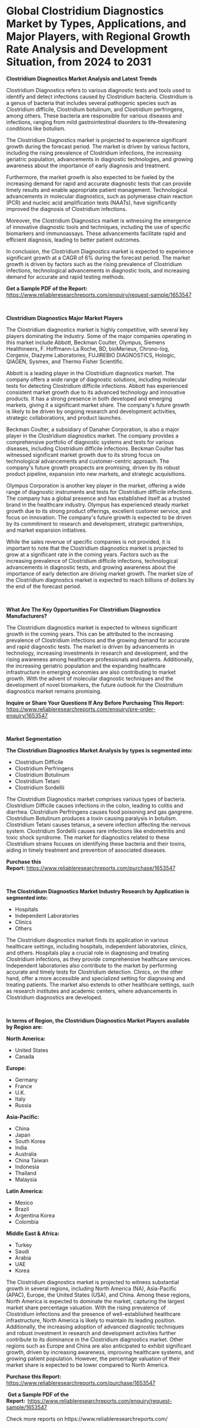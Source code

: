 <p><h1>Global Clostridium Diagnostics Market by Types, Applications, and Major Players, with Regional Growth Rate Analysis and Development Situation, from 2024 to 2031</h1></p><p><strong>Clostridium Diagnostics Market Analysis and Latest Trends</strong></p>
<p><p>Clostridium Diagnostics refers to various diagnostic tests and tools used to identify and detect infections caused by Clostridium bacteria. Clostridium is a genus of bacteria that includes several pathogenic species such as Clostridium difficile, Clostridium botulinum, and Clostridium perfringens, among others. These bacteria are responsible for various diseases and infections, ranging from mild gastrointestinal disorders to life-threatening conditions like botulism.</p><p>The Clostridium Diagnostics market is projected to experience significant growth during the forecast period. The market is driven by various factors, including the rising prevalence of Clostridium infections, the increasing geriatric population, advancements in diagnostic technologies, and growing awareness about the importance of early diagnosis and treatment.</p><p>Furthermore, the market growth is also expected to be fueled by the increasing demand for rapid and accurate diagnostic tests that can provide timely results and enable appropriate patient management. Technological advancements in molecular diagnostics, such as polymerase chain reaction (PCR) and nucleic acid amplification tests (NAATs), have significantly improved the diagnosis of Clostridium infections.</p><p>Moreover, the Clostridium Diagnostics market is witnessing the emergence of innovative diagnostic tools and techniques, including the use of specific biomarkers and immunoassays. These advancements facilitate rapid and efficient diagnosis, leading to better patient outcomes.</p><p>In conclusion, the Clostridium Diagnostics market is expected to experience significant growth at a CAGR of 6% during the forecast period. The market growth is driven by factors such as the rising prevalence of Clostridium infections, technological advancements in diagnostic tools, and increasing demand for accurate and rapid testing methods.</p></p>
<p><strong>Get a Sample PDF of the Report:&nbsp;</strong> <a href="https://www.reliableresearchreports.com/enquiry/request-sample/1653547">https://www.reliableresearchreports.com/enquiry/request-sample/1653547</a></p>
<p>&nbsp;</p>
<p><strong>Clostridium Diagnostics Major Market Players</strong></p>
<p><p>The Clostridium diagnostics market is highly competitive, with several key players dominating the industry. Some of the major companies operating in this market include Abbott, Beckman Coulter, Olympus, Siemens Healthineers, F. Hoffmann-La Roche, BD, bioMerieux, Chrono-log, Corgenix, Diazyme Laboratories, FUJIREBIO DIAGNOSTICS, Hologic, QIAGEN, Sysmex, and Thermo Fisher Scientific.</p><p>Abbott is a leading player in the Clostridium diagnostics market. The company offers a wide range of diagnostic solutions, including molecular tests for detecting Clostridium difficile infections. Abbott has experienced consistent market growth due to its advanced technology and innovative products. It has a strong presence in both developed and emerging markets, giving it a significant market share. The company's future growth is likely to be driven by ongoing research and development activities, strategic collaborations, and product launches.</p><p>Beckman Coulter, a subsidiary of Danaher Corporation, is also a major player in the Clostridium diagnostics market. The company provides a comprehensive portfolio of diagnostic systems and tests for various diseases, including Clostridium difficile infections. Beckman Coulter has witnessed significant market growth due to its strong focus on technological advancements and customer-centric approach. The company's future growth prospects are promising, driven by its robust product pipeline, expansion into new markets, and strategic acquisitions.</p><p>Olympus Corporation is another key player in the market, offering a wide range of diagnostic instruments and tests for Clostridium difficile infections. The company has a global presence and has established itself as a trusted brand in the healthcare industry. Olympus has experienced steady market growth due to its strong product offerings, excellent customer service, and focus on innovation. The company's future growth is expected to be driven by its commitment to research and development, strategic partnerships, and market expansion initiatives.</p><p>While the sales revenue of specific companies is not provided, it is important to note that the Clostridium diagnostics market is projected to grow at a significant rate in the coming years. Factors such as the increasing prevalence of Clostridium difficile infections, technological advancements in diagnostic tests, and growing awareness about the importance of early detection are driving market growth. The market size of the Clostridium diagnostics market is expected to reach billions of dollars by the end of the forecast period.</p></p>
<p>&nbsp;</p>
<p><strong>What Are The Key Opportunities For Clostridium Diagnostics Manufacturers?</strong></p>
<p><p>The Clostridium diagnostics market is expected to witness significant growth in the coming years. This can be attributed to the increasing prevalence of Clostridium infections and the growing demand for accurate and rapid diagnostic tests. The market is driven by advancements in technology, increasing investments in research and development, and the rising awareness among healthcare professionals and patients. Additionally, the increasing geriatric population and the expanding healthcare infrastructure in emerging economies are also contributing to market growth. With the advent of molecular diagnostic techniques and the development of novel biomarkers, the future outlook for the Clostridium diagnostics market remains promising.</p></p>
<p><strong>Inquire or Share Your Questions If Any Before Purchasing This Report:</strong> <a href="https://www.reliableresearchreports.com/enquiry/pre-order-enquiry/1653547">https://www.reliableresearchreports.com/enquiry/pre-order-enquiry/1653547</a></p>
<p>&nbsp;</p>
<p><strong>Market Segmentation</strong></p>
<p><strong>The Clostridium Diagnostics Market Analysis by types is segmented into:</strong></p>
<p><ul><li>Clostridium Difficile</li><li>Clostridium Perfringens</li><li>Clostridium Botulinum</li><li>Clostridium Tetani</li><li>Clostridium Sordellii</li></ul></p>
<p><p>The Clostridium Diagnostics market comprises various types of bacteria. Clostridium Difficile causes infections in the colon, leading to colitis and diarrhea. Clostridium Perfringens causes food poisoning and gas gangrene. Clostridium Botulinum produces a toxin causing paralysis in botulism. Clostridium Tetani causes tetanus, a severe infection affecting the nervous system. Clostridium Sordellii causes rare infections like endometritis and toxic shock syndrome. The market for diagnostics related to these Clostridium strains focuses on identifying these bacteria and their toxins, aiding in timely treatment and prevention of associated diseases.</p></p>
<p><strong>Purchase this Report:&nbsp;</strong><a href="https://www.reliableresearchreports.com/purchase/1653547">https://www.reliableresearchreports.com/purchase/1653547</a></p>
<p>&nbsp;</p>
<p><strong>The Clostridium Diagnostics Market Industry Research by Application is segmented into:</strong></p>
<p><ul><li>Hospitals</li><li>Independent Laboratories</li><li>Clinics</li><li>Others</li></ul></p>
<p><p>The Clostridium diagnostics market finds its application in various healthcare settings, including hospitals, independent laboratories, clinics, and others. Hospitals play a crucial role in diagnosing and treating Clostridium infections, as they provide comprehensive healthcare services. Independent laboratories also contribute to the market by performing accurate and timely tests for Clostridium detection. Clinics, on the other hand, offer a more accessible and specialized setting for diagnosing and treating patients. The market also extends to other healthcare settings, such as research institutes and academic centers, where advancements in Clostridium diagnostics are developed.</p></p>
<p>&nbsp;</p>
<p><strong>In terms of Region, the Clostridium Diagnostics Market Players available by Region are:</strong></p>
<p>
    <p> <strong> North America: </strong>
        <ul>
            <li>United States</li>
            <li>Canada</li>
        </ul>
        </p> 
    <p> <strong> Europe: </strong>
        <ul>
            <li>Germany</li>
            <li>France</li>
            <li>U.K.</li>
            <li>Italy</li>
            <li>Russia</li>
        </ul>
        </p> 
    <p> <strong> Asia-Pacific: </strong>
        <ul>
            <li>China</li>
            <li>Japan</li>
            <li>South Korea</li>
            <li>India</li>
            <li>Australia</li>
            <li>China Taiwan</li>
            <li>Indonesia</li>
            <li>Thailand</li>
            <li>Malaysia</li>
        </ul>
        </p> 
    <p> <strong> Latin America: </strong>
        <ul>
            <li>Mexico</li>
            <li>Brazil</li>
            <li>Argentina Korea</li>
            <li>Colombia</li>
        </ul>
        </p> 
    <p> <strong> Middle East & Africa: </strong>
        <ul>
            <li>Turkey</li>
            <li>Saudi</li>
            <li>Arabia</li>
            <li>UAE</li>
            <li>Korea</li>
        </ul>
    </p>
    </p>
<p><p>The Clostridium diagnostics market is projected to witness substantial growth in several regions, including North America (NA), Asia-Pacific (APAC), Europe, the United States (USA), and China. Among these regions, North America is expected to dominate the market, capturing the largest market share percentage valuation. With the rising prevalence of Clostridium infections and the presence of well-established healthcare infrastructure, North America is likely to maintain its leading position. Additionally, the increasing adoption of advanced diagnostic techniques and robust investment in research and development activities further contribute to its dominance in the Clostridium diagnostics market. Other regions such as Europe and China are also anticipated to exhibit significant growth, driven by increasing awareness, improving healthcare systems, and growing patient population. However, the percentage valuation of their market share is expected to be lower compared to North America.</p></p>
<p><strong>Purchase this Report: </strong><a href="https://www.reliableresearchreports.com/purchase/1653547">https://www.reliableresearchreports.com/purchase/1653547</a></p>
<p>&nbsp;<strong>Get a Sample PDF of the Report:&nbsp;&nbsp;</strong><a href="https://www.reliableresearchreports.com/enquiry/request-sample/1653547">https://www.reliableresearchreports.com/enquiry/request-sample/1653547</a></p>
<p><strong></strong></p>
<p>Check more reports on https://www.reliableresearchreports.com/</p>